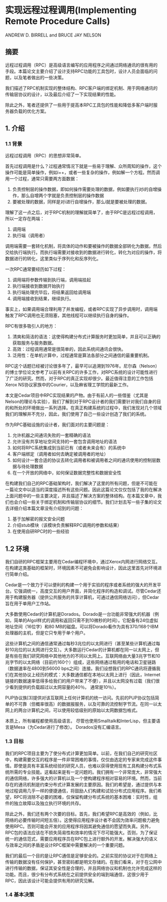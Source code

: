 # 实现远程过程调用(Implementing Remote Procedure Calls)

ANDREW D. BIRRELL and BRUCE JAY NELSON

## 摘要

远程过程调用（RPC）是高级语言编写的应用程序之间通过网络通讯的很有用的手段。本篇论文主要介绍了设计支持RPC功能的工具包时，设计人员会面临的问题，以及笔者做出的一些决策。

我们描述了RPC机制实现的整体结构、RPC客户端的绑定机制、用于网络通讯的传输层协议的设计，以及最后介绍了一下实现结果的性能。

除此之外，笔者还提供了一些用于提高本RPC工具包的性能和降低多客户端时服务器负载的优化方案。

## 1. 介绍

### 1.1 背景

远程过程调用（RPC）的思想非常简单。

首先过程调用是什么？过程通常情况下就是一些易于理解、众所周知的操作，这个操作可能是简单操作，例如i++，或者一些复杂的操作，例如解一个方程。然而调用一个过程，通常只需要两方面数据：

1. 负责控制层的操作数据，即如何操作需要处理的数据，例如要执行对i的自增操作，那么自增两个字就是负责控制层的操作数据
2. 要被处理的数据，同样是对i进行自增操作，那么i就是要被处理的数据。

理解了这一点之后，对于RPC机制的理解就简单了，由于RPC是远程过程调用，所以一定存在两端：

1. 调用端
2. 执行端（调用者）

调用端需要一套转化机制，将具体的动作和要被操作的数据全部转化为数据，然后交给执行端执行。而执行端需要对接收到的数据进行转化，转化为对应的操作，将数据进行的转化，这里类似于序列化和反序列化。

一次RPC通常要经历如下过程：

1. 调用端将参数传输到执行端，调用端挂起
2. 执行端接收到数据开始执行
3. 执行端处理完毕后，将结果返回给调用端
4. 调用端接收到结果，继续执行。

事实上，如果调用端合理利用了并发编程，或者RPC实现了异步调用时，调用端触发了RPC调用也无须阻塞，其他线程可以继续执行自身的操作。

RPC有很多吸引人的地方：

1. 清爽和简洁的语法：这使得构建分布式计算服务时更加简单，并且可以正确的获取服务与服务数据。
2. 高效：过程调用通常是很简单的，因此系统间通讯会很快。
3. 泛用性：在单机计算中，过程通常是算法各部分之间通信的最重要机制。

RPC这个话题已经被讨论很多年了，最早可以追溯到1976年。尼尔森（Nelson）的博士学位论文参考了以前有关RPC的许多工作，对RPC系统的设计可能性进行了广泛的研究。然而，对于RPC的真正实现却很少。最近值得注意的工作包括Xerox NS协议家族中的Courier，以及麻省理工学院的最新工作。

本文是Cedar项目中RPC实现结果的产物。由于有前人的一些借鉴（尤其是Nelson的理论与实验），我们了解到对于RPC设计者的我们需要针对我们自身的目的和所处的环境做出一系列选择。在真正构建系统的过程中，我们发现对几个领域我们的理解并不充分，因此，我们使用了自己一些设计创造了我们的系统。

作为RPC基础设施的设计者，我们面对的主要问题是：

1. 允许机器之间通讯失败的一套精确的语法
2. 允许没有共享地址空间支持的一套包含调用地址的语法
3. 如何将RPC系统集成到当前已有（或者未来会有）的系统中
4. 客户端绑定（调用者如何去确定被调用者的地址）
5. 如何设计一套合适的协议去转化调用者和被调用者之间的通讯使用的控制层数据与待处理数据
6. 在一个开放的网络中，如何保证数据完整性和数据安全性

在构建我们自己的RPC基础架构时，我们解决了这里的所有问题，但是不可能在一篇论文中以适当的深度描述所有这些问题。因此这篇论文仅仅包括了我的在解决上面问题中的一些主要决定，并且描述了解决方案的整体结构。在本篇文章中，我们也会介绍一些关于绑定机制和传输层协议的细节。我们计划去写一些子集的论文去详细介绍本篇文章没有介绍到的问题：

1. 基于加解密的报文安全问题
2. 介绍stub模块（该模块负责解释RPC调用的参数和结果）
3. 在使用自研RPC时的一些经验

## 1.2 环境

我们自研的RPC框架主要用在Cedar编程环境中，通过Xerox内网进行网络交互。在构建这类基础的框架时，环境因素不可避免会影响设计，因此这里首先对环境进行简单介绍。

Cedar是一个致力于可以便利的构建一个用于实验的程序或者系统的强大的开发平台。它强调统一，高度交互的用户界面，并简化程序的构造和调试。尽管Cedar还用于构建服务器（提供公共服务的共享计算机，可通过通信网络访问），但Cedar旨在用于单用户工作站。

大多数使用Cedar的计算机是Dorados。Dorado是一台功能非常强大的机器（例如，简单的Algol样式的调用和返回只需不到10微秒的时间）。它配备有24位虚拟地址空间（16位字）和80 MB的磁盘。可以将Dorado看作为具有370/168个IBM处理器的主机，但是它只专用于单个用户。

这些计算机之间的通信通常通过每秒3兆位的以太网进行（甚至某些计算机通过每秒10兆位的以太网进行交互）。大多数运行Cedar的计算机都在同一以太网上，但是有些在我们研究网络中其他地方的不同以太网上。互联网络由大量3兆字节和10兆字节的以太网络（目前约160个）组成，这些网络通过租用的电话和卫星链路（数据速率在4800到56000 bps之间）连接。我们设想我们的RPC通讯将遵循我们在其他协议上经历的模式：大多数通信都在本地以太网上进行（因此，Internet链接的数据速率低得多给我们的用户带来了不便），并且以太网没有过载（我们很少看到提供的负载超过以太网容量的40％， 通常是10％）。

PUP协议族[3]提供对该互联网上任何计算机的统一访问。先前的PUP协议包括简单的不可靠（但概率很高）的数据报服务，以及可靠的流控制字节流。在同一以太网上的两台计算机之间，可以使用较低级别的原始以太网数据包格式。

本质上，所有编程都使用高级语言。 尽管也使用Smalltalk和InterLisp，但主要语言是Mesa（为Cedar进行了修改）。 Dorados没有汇编语言。

### 1.3 目标

我们的RPC项目主要为了使分布式计算更加简单。以前，在我们自己的研究社区中，构建需要交互的程序是一件非常困难的事情，仅仅由选定的专家来完成这件事情。即使是具有丰富系统经验的研究人员，也难以获得使用现有工具构建分布式系统所需的专业技能。这看起来是有一定问题的。我们拥有一个非常庞大，非常强大的通信网络，许多强大的计算机以及一个使构建程序相对容易的环境。然而，当前存在的通讯机制是约束分布式计算发展的主要原因。我们的希望是，通过提供与本地过程调用几乎一样的便捷通信，将鼓励人们构建和试验分布式应用程序。我们希望，RPC将消除不必要的困难，仅保留构建分布式系统的基本困难：实时性，组件的独立故障以及独立执行环境的共存。

除此之外，我们还有两个次要的目标。首先，我们希望RPC是高效的（例如，比网络的必要传输时间短五倍）。这使得应用程序设计者不会因为效率问题极力避免使用RPC。否则可能会开发的应用程序将因其避免通信的愿望而失真。另外，RPC包的语法应该在不损失简易性和效率的情况下尽可能强大。否则，为了保证统一的通信范式，需要应用程序员在RPC包上进行额外的开发。解决强大的语义与效率之间的矛盾是设计RPC框架中需要解决的一个重要问题。

我们的最后一个目的是让RPC通信是足够安全的。之前实现的协议对于在网络上传输的数据没有任何保护，甚至密码都是明文存储的。在我们看来，对于在公网中进行传输的数据，保证其安全性是合理的，并且网络协议和机制也允许完成这样的功能。而且，很少有分布式系统在之前提供安全的端到端通信，这很少用于RPC，因此该设计可能会提供有用的研究见解。

### 1.4 基本决策

